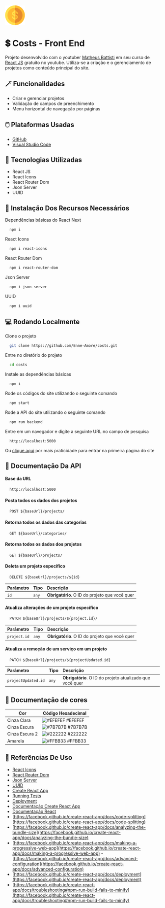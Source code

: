 
![Logo Da Costs](https://github.com/matheusbattisti/curso_react_yt/blob/d36606ba5a99d655cc901698337f1ad432da60c6/src/img/costs_logo.png)


# 💲 Costs - Front End

Projeto desenvolvido com o youtuber [Matheus Battisti](https://www.youtube.com/@MatheusBattisti) em seu curso de [React JS](https://youtube.com/playlist?list=PLnDvRpP8BneyVA0SZ2okm-QBojomniQVO&si=mP84Itow-4nrXjpK) gratuito no youtube. Utiliza-se a criação e o gerenciamento de projetos como conteúdo principal do site.


## 🪄 Funcionalidades

 - Criar e gerenciar projetos
 - Validação de campos de preenchimento
 - Menu horizontal de navegação por páginas


## 🖱️ Plataformas Usadas

- [GitHub](https://about.github.com/)
- [Visual Studio Code](https://code.visualstudio.com/)


## 🚀 Tecnologias Utilizadas

- React JS
- React Icons
- React Router Dom
- Json Server
- UUID


## 💾 Instalação Dos Recursos Necessários

Dependências básicas do React Next

```bash
  npm i
``` 

React Icons

```bash
  npm i react-icons
```

React Router Dom

```bash
  npm i react-router-dom
```

Json Server

```bash
  npm i json-server
```

UUID

```bash
  npm i uuid
```

## 💻 Rodando Localmente

Clone o projeto

```bash
  git clone https://github.com/Enne-Amore/costs.git
```

Entre no diretório do projeto

```bash
  cd costs
```

Instale as dependências básicas

```bash
  npm i
```

Rode os códigos do site utilizando o seguinte comando

```bash
  npm start
```

Rode a API do site utilizando o seguinte comando

```bash
  npm run backend
```

Entre em um navegador e digite a seguinte URL no campo de pesquisa

```bash
  http://localhost:5000
```
Ou [clique aqui](http://localhost:5000) por mais praticidade para entrar na primeira página do site


## 📁 Documentação Da API

#### Base da URL

```http
  http://localhost:5000
```

#### Posta todos os dados dos projetos

```http
  POST ${baseUrl}/projects/
```

#### Retorna todos os dados das categorias

```http
  GET ${baseUrl}/categories/
```

#### Retorna todos os dados dos projetos

```http
  GET ${baseUrl}/projects/
```

#### Deleta um projeto específico

```http
  DELETE ${baseUrl}/projects/${id}
```

| Parâmetro   | Tipo       | Descrição                                      |
| :---------- | :--------- | :--------------------------------------------- |
| `id`        | `any`      | **Obrigatório**. O ID do projeto que você quer |

#### Atualiza alterações de um projeto específico

```http
  PATCH ${baseUrl}/projects/${project.id}/
```

| Parâmetro     | Tipo       | Descrição                                      |
| :------------ | :--------- | :--------------------------------------------- |
| `project.id`  | `any`      | **Obrigatório**. O ID do projeto que você quer |

#### Atualiza a remoção de um serviço em um projeto

```http
  PATCH ${baseUrl}/projects/${projectUpdated.id}
```

| Parâmetro           | Tipo       | Descrição                                                 |
| :------------------ | :--------- | :-------------------------------------------------------- |
| `projectUpdated.id` | `any`      | **Obrigatório**. O ID do projeto atualizado que você quer |


## 🌈 Documentação de cores

| Cor                | Código Hexadecimal                                               |
| ------------------ | ---------------------------------------------------------------- |
| Cinza Clara        | ![#EFEFEF](https://via.placeholder.com/10/EFEFEF?text=+) #EFEFEF |
| Cinza Escura       | ![#7B7B7B](https://via.placeholder.com/10/7B7B7B?text=+) #7B7B7B |
| Cinza Escura 2     | ![#222222](https://via.placeholder.com/10/222222?text=+) #222222 |
| Amarela            | ![#FFBB33](https://via.placeholder.com/10/FFBB33?text=+) #FFBB33 |


## 🌟 Referências De Uso

 - [React Icons](https://react-icons.github.io/react-icons/)
 - [React Router Dom](https://reactrouter.com/en/main)
 - [Json Server](https://www.npmjs.com/package/json-server)
 - [UUID](https://www.npmjs.com/package/uuid)
 - [Create React App](https://github.com/facebook/create-react-app)
 - [Running Tests](https://facebook.github.io/create-react-app/docs/running-tests)
 - [Deployment](https://facebook.github.io/create-react-app/docs/deployment)
 - [Documentação Create React App](https://facebook.github.io/create-react-app/docs/getting-started)
 - [Documentação React](https://reactjs.org/)
 - [https://facebook.github.io/create-react-app/docs/code-splitting](https://facebook.github.io/create-react-app/docs/code-splitting)
 - [https://facebook.github.io/create-react-app/docs/analyzing-the-bundle-size](https://facebook.github.io/create-react-app/docs/analyzing-the-bundle-size)
 - [https://facebook.github.io/create-react-app/docs/making-a-progressive-web-app](https://facebook.github.io/create-react-app/docs/making-a-progressive-web-app)
 -[https://facebook.github.io/create-react-app/docs/advanced-configuration](https://facebook.github.io/create-react-app/docs/advanced-configuration)
 - [https://facebook.github.io/create-react-app/docs/deployment](https://facebook.github.io/create-react-app/docs/deployment)
 - [https://facebook.github.io/create-react-app/docs/troubleshooting#npm-run-build-fails-to-minify](https://facebook.github.io/create-react-app/docs/troubleshooting#npm-run-build-fails-to-minify)
